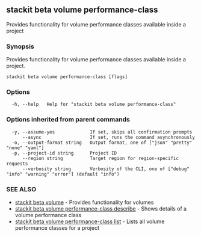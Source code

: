 ## stackit beta volume performance-class

Provides functionality for volume performance classes available inside a project

### Synopsis

Provides functionality for volume performance classes available inside a project.

```
stackit beta volume performance-class [flags]
```

### Options

```
  -h, --help   Help for "stackit beta volume performance-class"
```

### Options inherited from parent commands

```
  -y, --assume-yes             If set, skips all confirmation prompts
      --async                  If set, runs the command asynchronously
  -o, --output-format string   Output format, one of ["json" "pretty" "none" "yaml"]
  -p, --project-id string      Project ID
      --region string          Target region for region-specific requests
      --verbosity string       Verbosity of the CLI, one of ["debug" "info" "warning" "error"] (default "info")
```

### SEE ALSO

* [stackit beta volume](./stackit_beta_volume.md)	 - Provides functionality for volumes
* [stackit beta volume performance-class describe](./stackit_beta_volume_performance-class_describe.md)	 - Shows details of a volume performance class
* [stackit beta volume performance-class list](./stackit_beta_volume_performance-class_list.md)	 - Lists all volume performance classes for a project

